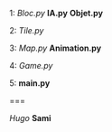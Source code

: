 1:  *Bloc.py*   **IA.py**    **Objet.py**

2:  *Tile.py* 
  
3:  *Map.py*   **Animation.py**

4:  *Game.py*

5:  **main.py**

===

*Hugo* **Sami**
